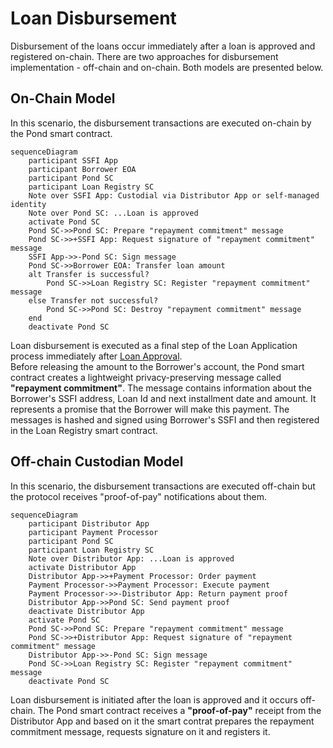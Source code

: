 # Loan Disbursement
Disbursement of the loans occur immediately after a loan is approved and registered on-chain. There are two approaches for disbursement implementation - off-chain and on-chain. Both models are presented below.
## On-Chain Model
In this scenario, the disbursement transactions are executed on-chain by the Pond smart contract.
```mermaid
sequenceDiagram
    participant SSFI App
    participant Borrower EOA
    participant Pond SC
    participant Loan Registry SC
    Note over SSFI App: Custodial via Distributor App or self-managed identity
    Note over Pond SC: ...Loan is approved
    activate Pond SC
    Pond SC->>Pond SC: Prepare "repayment commitment" message
    Pond SC->>+SSFI App: Request signature of "repayment commitment" message
    SSFI App->>-Pond SC: Sign message
    Pond SC->>Borrower EOA: Transfer loan amount
    alt Transfer is successful?
        Pond SC->>Loan Registry SC: Register "repayment commitment" message
    else Transfer not successful?
        Pond SC->>Pond SC: Destroy "repayment commitment" message
    end
    deactivate Pond SC
```
Loan disbursement is executed as a final step of the Loan Application process immediately after [Loan Approval](./C-Risk-Mgmt-3-Loan-Approval.md).  
Before releasing the amount to the Borrower's account, the Pond smart contract creates a lightweight privacy-preserving message called **"repayment commitment"**. The message contains information about the Borrower's SSFI address, Loan Id and next installment date and amount. It represents a promise that the Borrower will make this payment. The messages is hashed and signed using Borrower's SSFI and then registered in the Loan Registry smart contract.
## Off-chain Custodian Model
In this scenario, the disbursement transactions are executed off-chain but the protocol receives "proof-of-pay" notifications about them.
```mermaid
sequenceDiagram
    participant Distributor App
    participant Payment Processor
    participant Pond SC
    participant Loan Registry SC
    Note over Distributor App: ...Loan is approved
    activate Distributor App
    Distributor App->>+Payment Processor: Order payment
    Payment Processor->>Payment Processor: Execute payment
    Payment Processor->>-Distributor App: Return payment proof
    Distributor App->>Pond SC: Send payment proof
    deactivate Distributor App
    activate Pond SC
    Pond SC->>Pond SC: Prepare "repayment commitment" message
    Pond SC->>+Distributor App: Request signature of "repayment commitment" message
    Distributor App->>-Pond SC: Sign message
    Pond SC->>Loan Registry SC: Register "repayment commitment" message
    deactivate Pond SC
```
Loan disbursement is initiated after the loan is approved and it occurs off-chain. The Pond smart contract receives a **"proof-of-pay"** receipt from the Distributor App and based on it the smart contrat prepares the repayment commitment message, requests signature on it and registers it.

